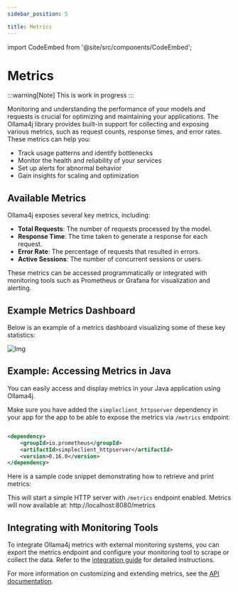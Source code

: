 ```yaml
---
sidebar_position: 5

title: Metrics
---
```


import CodeEmbed from '@site/src/components/CodeEmbed';

# Metrics

:::warning[Note]
This is work in progress
:::

Monitoring and understanding the performance of your models and requests is crucial for optimizing and maintaining your
applications. The Ollama4j library provides built-in support for collecting and exposing various metrics, such as
request counts, response times, and error rates. These metrics can help you:

- Track usage patterns and identify bottlenecks
- Monitor the health and reliability of your services
- Set up alerts for abnormal behavior
- Gain insights for scaling and optimization

## Available Metrics

Ollama4j exposes several key metrics, including:

- **Total Requests**: The number of requests processed by the model.
- **Response Time**: The time taken to generate a response for each request.
- **Error Rate**: The percentage of requests that resulted in errors.
- **Active Sessions**: The number of concurrent sessions or users.

These metrics can be accessed programmatically or integrated with monitoring tools such as Prometheus or Grafana for
visualization and alerting.

## Example Metrics Dashboard

Below is an example of a metrics dashboard visualizing some of these key statistics:

![Img](https://raw.githubusercontent.com/ollama4j/ollama4j/main/metrics.png)

## Example: Accessing Metrics in Java

You can easily access and display metrics in your Java application using Ollama4j.

Make sure you have added the `simpleclient_httpserver` dependency in your app for the app to be able to expose the
metrics via `/metrics` endpoint:

```xml

<dependency>
    <groupId>io.prometheus</groupId>
    <artifactId>simpleclient_httpserver</artifactId>
    <version>0.16.0</version>
</dependency>
```

Here is a sample code snippet demonstrating how to retrieve and print metrics:

<CodeEmbed src="https://raw.githubusercontent.com/ollama4j/ollama4j-examples/refs/heads/main/src/main/java/io/github/ollama4j/examples/MetricsExample.java" />

This will start a simple HTTP server with `/metrics` endpoint enabled. Metrics will now available
at: http://localhost:8080/metrics

## Integrating with Monitoring Tools

To integrate Ollama4j metrics with external monitoring systems, you can export the metrics endpoint and configure your
monitoring tool to scrape or collect the data. Refer to the [integration guide](../integration/monitoring.md) for
detailed instructions.

For more information on customizing and extending metrics, see the [API documentation](../api/metrics.md).
